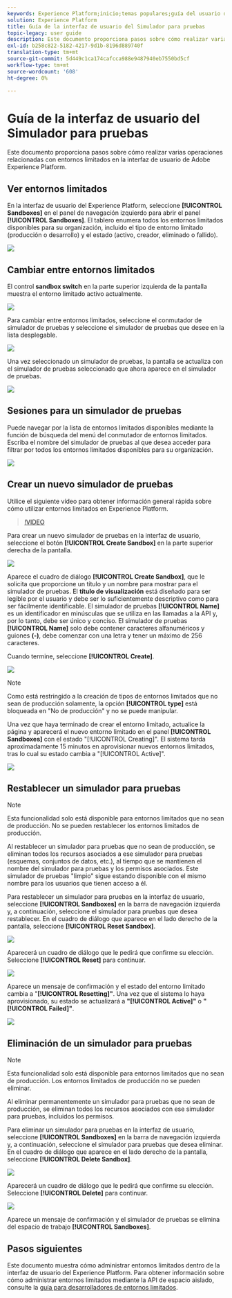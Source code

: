 ```yaml
---
keywords: Experience Platform;inicio;temas populares;guía del usuario del entorno limitado;guía del entorno limitado
solution: Experience Platform
title: Guía de la interfaz de usuario del Simulador para pruebas
topic-legacy: user guide
description: Este documento proporciona pasos sobre cómo realizar varias operaciones relacionadas con entornos limitados en la interfaz de usuario de Adobe Experience Platform.
exl-id: b258c822-5182-4217-9d1b-8196d889740f
translation-type: tm+mt
source-git-commit: 5d449c1ca174cafcca988e9487940eb7550bd5cf
workflow-type: tm+mt
source-wordcount: '608'
ht-degree: 0%

---
```


# Guía de la interfaz de usuario del Simulador para pruebas

Este documento proporciona pasos sobre cómo realizar varias operaciones relacionadas con entornos limitados en la interfaz de usuario de Adobe Experience Platform.

## Ver entornos limitados

En la interfaz de usuario del Experience Platform, seleccione **[!UICONTROL Sandboxes]** en el panel de navegación izquierdo para abrir el panel **[!UICONTROL Sandboxes]**. El tablero enumera todos los entornos limitados disponibles para su organización, incluido el tipo de entorno limitado (producción o desarrollo) y el estado (activo, creador, eliminado o fallido).

![](../images/ui/view-sandboxes.png)

## Cambiar entre entornos limitados

El control **sandbox switch** en la parte superior izquierda de la pantalla muestra el entorno limitado activo actualmente.

![](../images/ui/sandbox-switcher.png)

Para cambiar entre entornos limitados, seleccione el conmutador de simulador de pruebas y seleccione el simulador de pruebas que desee en la lista desplegable.

![](../images/ui/switcher-menu.png)

Una vez seleccionado un simulador de pruebas, la pantalla se actualiza con el simulador de pruebas seleccionado que ahora aparece en el simulador de pruebas.

![](../images/ui/switched.png)

## Sesiones para un simulador de pruebas

Puede navegar por la lista de entornos limitados disponibles mediante la función de búsqueda del menú del conmutador de entornos limitados. Escriba el nombre del simulador de pruebas al que desea acceder para filtrar por todos los entornos limitados disponibles para su organización.

![](../images/ui/sandbox-search.png)

## Crear un nuevo simulador de pruebas

Utilice el siguiente vídeo para obtener información general rápida sobre cómo utilizar entornos limitados en Experience Platform.

>[!VIDEO](https://video.tv.adobe.com/v/29838/?quality=12&learn=on)

Para crear un nuevo simulador de pruebas en la interfaz de usuario, seleccione el botón **[!UICONTROL Create Sandbox]** en la parte superior derecha de la pantalla.

![](../images/ui/create-sandbox.png)

Aparece el cuadro de diálogo **[!UICONTROL Create Sandbox]**, que le solicita que proporcione un título y un nombre para mostrar para el simulador de pruebas. El **título de visualización** está diseñado para ser legible por el usuario y debe ser lo suficientemente descriptivo como para ser fácilmente identificable. El simulador de pruebas **[!UICONTROL Name]** es un identificador en minúsculas que se utiliza en las llamadas a la API y, por lo tanto, debe ser único y conciso. El simulador de pruebas **[!UICONTROL Name]** solo debe contener caracteres alfanuméricos y guiones **(-)**, debe comenzar con una letra y tener un máximo de 256 caracteres.

Cuando termine, seleccione **[!UICONTROL Create]**.

![](../images/ui/create-dialog.png)

>[!NOTE]
>
>Como está restringido a la creación de tipos de entornos limitados que no sean de producción solamente, la opción **[!UICONTROL type]** está bloqueada en &quot;No de producción&quot; y no se puede manipular.

Una vez que haya terminado de crear el entorno limitado, actualice la página y aparecerá el nuevo entorno limitado en el panel **[!UICONTROL Sandboxes]** con el estado &quot;[!UICONTROL Creating]&quot;. El sistema tarda aproximadamente 15 minutos en aprovisionar nuevos entornos limitados, tras lo cual su estado cambia a &quot;[!UICONTROL Active]&quot;.

![](../images/ui/creating.png)

## Restablecer un simulador para pruebas

>[!NOTE]
>
>Esta funcionalidad solo está disponible para entornos limitados que no sean de producción. No se pueden restablecer los entornos limitados de producción.

Al restablecer un simulador para pruebas que no sean de producción, se eliminan todos los recursos asociados a ese simulador para pruebas (esquemas, conjuntos de datos, etc.), al tiempo que se mantienen el nombre del simulador para pruebas y los permisos asociados. Este simulador de pruebas &quot;limpio&quot; sigue estando disponible con el mismo nombre para los usuarios que tienen acceso a él.

Para restablecer un simulador para pruebas en la interfaz de usuario, seleccione **[!UICONTROL Sandboxes]** en la barra de navegación izquierda y, a continuación, seleccione el simulador para pruebas que desea restablecer. En el cuadro de diálogo que aparece en el lado derecho de la pantalla, seleccione **[!UICONTROL Reset Sandbox]**.

![](../images/ui/reset-sandbox.png)

Aparecerá un cuadro de diálogo que le pedirá que confirme su elección. Seleccione **[!UICONTROL Reset]** para continuar.

![](../images/ui/reset-confirm.png)

Aparece un mensaje de confirmación y el estado del entorno limitado cambia a &quot;**[!UICONTROL Resetting]&quot;**. Una vez que el sistema lo haya aprovisionado, su estado se actualizará a **&quot;[!UICONTROL Active]&quot;** o **&quot;[!UICONTROL Failed]&quot;**.

![](../images/ui/resetting.png)

## Eliminación de un simulador para pruebas

>[!NOTE]
>
>Esta funcionalidad solo está disponible para entornos limitados que no sean de producción. Los entornos limitados de producción no se pueden eliminar.

Al eliminar permanentemente un simulador para pruebas que no sean de producción, se eliminan todos los recursos asociados con ese simulador para pruebas, incluidos los permisos.

Para eliminar un simulador para pruebas en la interfaz de usuario, seleccione **[!UICONTROL Sandboxes]** en la barra de navegación izquierda y, a continuación, seleccione el simulador para pruebas que desea eliminar. En el cuadro de diálogo que aparece en el lado derecho de la pantalla, seleccione **[!UICONTROL Delete Sandbox]**.

![](../images/ui/delete-sandbox.png)

Aparecerá un cuadro de diálogo que le pedirá que confirme su elección. Seleccione **[!UICONTROL Delete]** para continuar.

![](../images/ui/delete-confirm.png)

Aparece un mensaje de confirmación y el simulador de pruebas se elimina del espacio de trabajo **[!UICONTROL Sandboxes]**.

## Pasos siguientes

Este documento muestra cómo administrar entornos limitados dentro de la interfaz de usuario del Experience Platform. Para obtener información sobre cómo administrar entornos limitados mediante la API de espacio aislado, consulte la [guía para desarrolladores de entornos limitados](../api/getting-started.md).
